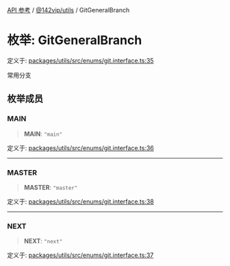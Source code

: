[API 参考](../../../index.md) / [@142vip/utils](../index.md) / GitGeneralBranch

# 枚举: GitGeneralBranch

定义于: [packages/utils/src/enums/git.interface.ts:35](https://github.com/142vip/core-x/blob/1eb80b292cacf818428b26e34edc36554f5c80fb/packages/utils/src/enums/git.interface.ts#L35)

常用分支

## 枚举成员

### MAIN

> **MAIN**: `"main"`

定义于: [packages/utils/src/enums/git.interface.ts:36](https://github.com/142vip/core-x/blob/1eb80b292cacf818428b26e34edc36554f5c80fb/packages/utils/src/enums/git.interface.ts#L36)

***

### MASTER

> **MASTER**: `"master"`

定义于: [packages/utils/src/enums/git.interface.ts:38](https://github.com/142vip/core-x/blob/1eb80b292cacf818428b26e34edc36554f5c80fb/packages/utils/src/enums/git.interface.ts#L38)

***

### NEXT

> **NEXT**: `"next"`

定义于: [packages/utils/src/enums/git.interface.ts:37](https://github.com/142vip/core-x/blob/1eb80b292cacf818428b26e34edc36554f5c80fb/packages/utils/src/enums/git.interface.ts#L37)
